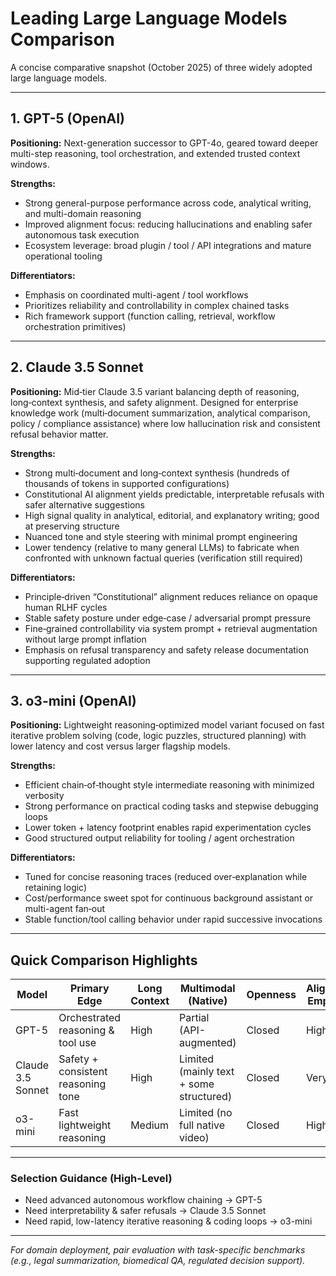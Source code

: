 # Leading Large Language Models Comparison

A concise comparative snapshot (October 2025) of three widely adopted large language models.

---
## 1. GPT-5 (OpenAI)
**Positioning:** Next-generation successor to GPT-4o, geared toward deeper multi-step reasoning, tool orchestration, and extended trusted context windows.

**Strengths:**
- Strong general-purpose performance across code, analytical writing, and multi-domain reasoning
- Improved alignment focus: reducing hallucinations and enabling safer autonomous task execution
- Ecosystem leverage: broad plugin / tool / API integrations and mature operational tooling

**Differentiators:**
- Emphasis on coordinated multi-agent / tool workflows
- Prioritizes reliability and controllability in complex chained tasks
- Rich framework support (function calling, retrieval, workflow orchestration primitives)

---
## 2. Claude 3.5 Sonnet
**Positioning:** Mid‑tier Claude 3.5 variant balancing depth of reasoning, long‑context synthesis, and safety alignment. Designed for enterprise knowledge work (multi‑document summarization, analytical comparison, policy / compliance assistance) where low hallucination risk and consistent refusal behavior matter.

**Strengths:**
- Strong multi‑document and long‑context synthesis (hundreds of thousands of tokens in supported configurations)
- Constitutional AI alignment yields predictable, interpretable refusals with safer alternative suggestions
- High signal quality in analytical, editorial, and explanatory writing; good at preserving structure
- Nuanced tone and style steering with minimal prompt engineering
- Lower tendency (relative to many general LLMs) to fabricate when confronted with unknown factual queries (verification still required)

**Differentiators:**
- Principle‑driven “Constitutional” alignment reduces reliance on opaque human RLHF cycles
- Stable safety posture under edge‑case / adversarial prompt pressure
- Fine‑grained controllability via system prompt + retrieval augmentation without large prompt inflation
- Emphasis on refusal transparency and safety release documentation supporting regulated adoption

---
## 3. o3-mini (OpenAI)
**Positioning:** Lightweight reasoning‑optimized model variant focused on fast iterative problem solving (code, logic puzzles, structured planning) with lower latency and cost versus larger flagship models.

**Strengths:**
- Efficient chain‑of‑thought style intermediate reasoning with minimized verbosity
- Strong performance on practical coding tasks and stepwise debugging loops
- Lower token + latency footprint enables rapid experimentation cycles
- Good structured output reliability for tooling / agent orchestration

**Differentiators:**
- Tuned for concise reasoning traces (reduced over‑explanation while retaining logic)
- Cost/performance sweet spot for continuous background assistant or multi-agent fan‑out
- Stable function/tool calling behavior under rapid successive invocations

---
## Quick Comparison Highlights
| Model | Primary Edge | Long Context | Multimodal (Native) | Openness | Alignment Emphasis |
|-------|--------------|-------------|---------------------|----------|--------------------|
| GPT-5 | Orchestrated reasoning & tool use | High | Partial (API-augmented) | Closed | High |
| Claude 3.5 Sonnet | Safety + consistent reasoning tone | High | Limited (mainly text + some structured) | Closed | Very High |
| o3-mini | Fast lightweight reasoning | Medium | Limited (no full native video) | Closed | High |

---
### Selection Guidance (High-Level)
- Need advanced autonomous workflow chaining → GPT-5
- Need interpretability & safer refusals → Claude 3.5 Sonnet
- Need rapid, low-latency iterative reasoning & coding loops → o3-mini

---
*For domain deployment, pair evaluation with task-specific benchmarks (e.g., legal summarization, biomedical QA, regulated decision support).*
